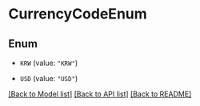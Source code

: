 # CurrencyCodeEnum

## Enum


* `KRW` (value: `"KRW"`)

* `USD` (value: `"USD"`)


[[Back to Model list]](../README.md#documentation-for-models) [[Back to API list]](../README.md#documentation-for-api-endpoints) [[Back to README]](../README.md)


